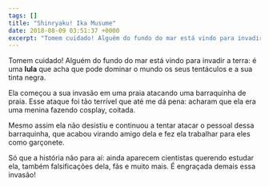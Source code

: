 ```yaml
---
tags: []
title: "Shinryaku! Ika Musume"
date: 2018-08-09 03:51:37 +0000
excerpt: "Tomem cuidado! Alguém do fundo do mar está vindo para invadir a terra: é uma **lula** que acha que pode dominar o mundo os seus tentáculos..."
---
```


Tomem cuidado! Alguém do fundo do mar está vindo para invadir a terra: é uma **lula** que acha que pode dominar o mundo os seus tentáculos e a sua tinta negra.

Ela começou a sua invasão em uma praia atacando uma barraquinha de praia. Esse ataque foi tão terrível que até me dá pena: acharam que ela era uma menina fazendo cosplay, coitada.

Mesmo assim ela não desistiu e continuou a tentar atacar o pessoal dessa barraquinha, que acabou virando amigo dela e fez ela trabalhar para eles como garçonete.

Só que a história não para aí: ainda aparecem cientistas querendo estudar ela, também falsificações dela, fãs e muito mais. É engraçada demais essa invasão!

